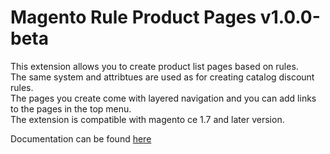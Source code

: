 Magento Rule Product Pages v1.0.0-beta
=============

This extension allows you to create product list pages based on rules.  
The same system and attribtues are used as for creating catalog discount rules.  
The pages you create come with layered navigation and you can add links to the pages in the top menu.  
The extension is compatible with magento ce 1.7 and later version.  

Documentation can be found [here](https://github.com/tzyganu/rule-products/wiki)
